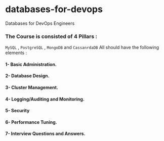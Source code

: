 # databases-for-devops
Databases for DevOps Engineers

### The Course is consisted of 4 Pillars : 
`MySQL` , `PostgreSQL` , `MongoDB` and `CassanrdaDB` All should have the following elements :
#### 1- Basic Administration.
#### 2- Database Design.
#### 3- Cluster Management.
#### 4- Logging/Auditing and Monitoring.
#### 5- Security
#### 6- Performance Tuning.
#### 7- Interview Questions and Answers.
